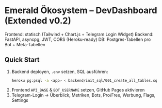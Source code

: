 # Emerald Ökosystem – DevDashboard (Extended v0.2)

Frontend: statisch (Tailwind + Chart.js + Telegram Login Widget)
Backend: FastAPI, asyncpg, JWT, CORS (Heroku-ready)
DB: Postgres-Tabellen pro Bot + Meta-Tabellen

## Quick Start
1) Backend deployen, `.env` setzen, SQL ausführen:
   ```bash
   heroku pg:psql -a <app> < backend/init_sql/001_create_all_tables.sql
   ```
2) Frontend `API_BASE` & `BOT_USERNAME` setzen, GitHub Pages aktivieren
3) Telegram-Login → Überblick, Metriken, Bots, Pro/Free, Werbung, Flags, Settings
